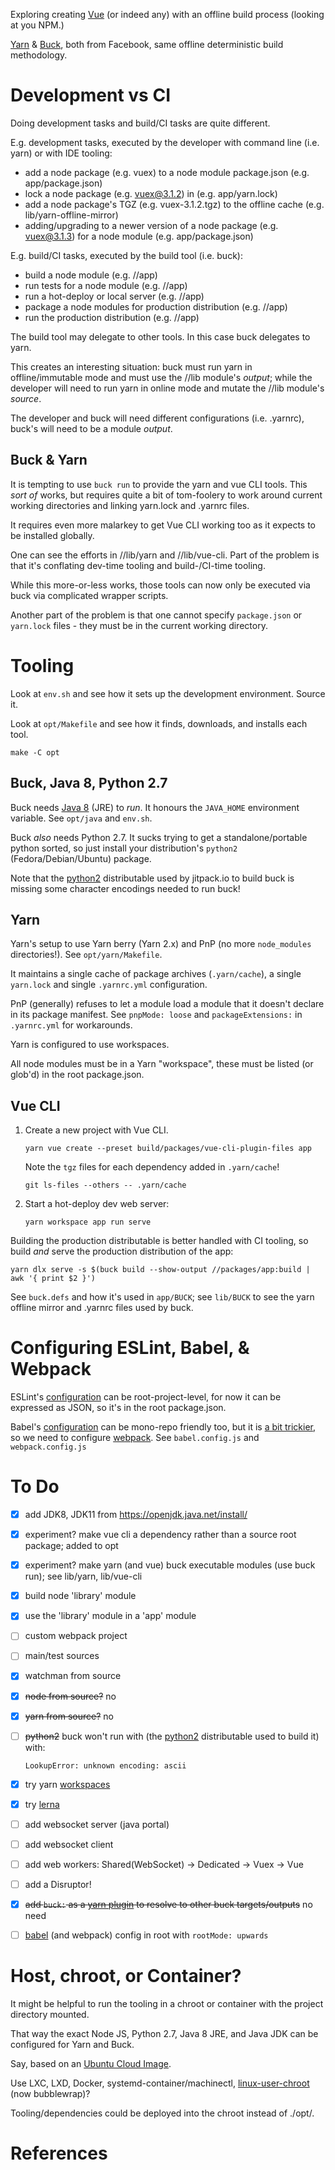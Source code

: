 
Exploring creating [Vue][6] (or indeed any) with an offline build process (looking at you NPM.) 

[Yarn][2] & [Buck][1], both from Facebook, same offline deterministic build methodology.

# Development vs CI

Doing development tasks and build/CI tasks are quite different.

E.g. development tasks, executed by the developer with command line (i.e. yarn) or with IDE tooling:
- add a node package (e.g. vuex) to a node module package.json (e.g. app/package.json)
- lock a node package (e.g. vuex@3.1.2) in (e.g. app/yarn.lock) 
- add a node package's TGZ (e.g. vuex-3.1.2.tgz) to the offline cache (e.g. lib/yarn-offline-mirror)
- adding/upgrading to a newer version of a node package (e.g. vuex@3.1.3) for a node module (e.g. app/package.json)

E.g. build/CI tasks, executed by the build tool (i.e. buck):
- build a node module (e.g. //app)
- run tests for a node module (e.g. //app)
- run a hot-deploy or local server (e.g. //app)
- package a node modules for production distribution (e.g. //app)
- run the production distribution (e.g. //app)

The build tool may delegate to other tools. In this case buck delegates to yarn.

This creates an interesting situation: buck must run yarn in offline/immutable mode and must use the //lib module's 
_output_; while the developer will need to run yarn in online mode and mutate the //lib module's _source_.

The developer and buck will need different configurations (i.e. .yarnrc), buck's will need to be a module _output_.

## Buck & Yarn

It is tempting to use `buck run` to provide the yarn and vue CLI tools. This _sort of_ works, but requires quite
a bit of tom-foolery to work around current working directories and linking yarn.lock and .yarnrc files.

It requires even more malarkey to get Vue CLI working too as it expects to be installed globally.  

One can see the efforts in //lib/yarn and //lib/vue-cli. Part of the problem is that it's conflating dev-time
tooling and build-/CI-time tooling. 

While this more-or-less works, those tools can now only be executed via buck via complicated wrapper scripts.

Another part of the problem is that one cannot specify `package.json` or `yarn.lock` files - they must be in the 
current working directory.

# Tooling

Look at `env.sh` and see how it sets up the development environment. Source it. 

Look at `opt/Makefile` and see how it finds, downloads, and installs each tool. 

    make -C opt

## Buck, Java 8, Python 2.7

Buck needs [Java 8][13] (JRE) to _run_. It honours the `JAVA_HOME` environment variable. See `opt/java` and `env.sh`.

Buck *also* needs Python 2.7. It sucks trying to get a standalone/portable python sorted, so just install your 
distribution's `python2` (Fedora/Debian/Ubuntu) package. 

Note that the [python2][14] distributable used by jitpack.io to build buck is missing some character encodings needed to 
run buck!

## Yarn

Yarn's setup to use Yarn berry (Yarn 2.x) and PnP (no more `node_modules` directories!). See `opt/yarn/Makefile`. 

It maintains a single cache of package archives (`.yarn/cache`), a single `yarn.lock` and single `.yarnrc.yml` 
configuration.

PnP (generally) refuses to let a module load a module that it doesn't declare in its package manifest.
See `pnpMode: loose` and `packageExtensions:` in `.yarnrc.yml` for workarounds.

Yarn is configured to use workspaces.

All node modules must be in a Yarn "workspace", these must be listed (or glob'd) in the root package.json.

## Vue CLI

1. Create a new project with Vue CLI.

       yarn vue create --preset build/packages/vue-cli-plugin-files app

   Note the `tgz` files for each dependency added in `.yarn/cache`!

       git ls-files --others -- .yarn/cache 
   
3. Start a hot-deploy dev web server:

       yarn workspace app run serve

Building the production distributable is better handled with CI tooling, so build *and* serve the production 
distribution of the app:

    yarn dlx serve -s $(buck build --show-output //packages/app:build | awk '{ print $2 }')

See `buck.defs` and how it's used in `app/BUCK`; see `lib/BUCK` to see the yarn offline mirror and .yarnrc files used 
by buck.  

# Configuring ESLint, Babel, & Webpack

ESLint's [configuration][10] can be root-project-level, for now it can be expressed as JSON, so it's in the 
root package.json.

Babel's [configuration][11] can be mono-repo friendly too, but it is [a bit trickier][15], so we need to configure 
[webpack][12]. See `babel.config.js` and `webpack.config.js`

# To Do

- [x] add JDK8, JDK11 from https://openjdk.java.net/install/ 
- [x] experiment? make vue cli a dependency rather than a source root package; added to opt
- [x] experiment? make yarn (and vue) buck executable modules (use buck run); see lib/yarn, lib/vue-cli
- [x] build node 'library' module
- [x] use the 'library' module in a 'app' module
- [ ] custom webpack project
- [ ] main/test sources
- [x] watchman from source
- [x] ~~node from source?~~ no
- [x] ~~yarn from source?~~ no
- [ ] ~~python2~~ buck won't run with (the [python2][14] distributable used to build it) with:
      
      LookupError: unknown encoding: ascii

- [x] try yarn [workspaces][17]
- [x] try [lerna][16]

- [ ] add websocket server (java portal)
- [ ] add websocket client
- [ ] add web workers: Shared(WebSocket) -> Dedicated -> Vuex -> Vue
- [ ] add a Disruptor!
- [x] ~~add `buck:` as a [yarn plugin][19] to resolve to other buck targets/outputs~~ no need
- [ ] [babel][20] (and webpack) config in root with `rootMode: upwards`

# Host, chroot, or Container?

It might be helpful to run the tooling in a chroot or container with the project directory mounted.

That way the exact Node JS, Python 2.7, Java 8 JRE, and Java JDK can be configured for Yarn and Buck.

Say, based on an [Ubuntu Cloud Image][4]. 

Use LXC, LXD, Docker, systemd-container/machinectl, [linux-user-chroot][7] (now bubblewrap)?

Tooling/dependencies could be deployed into the chroot instead of ./opt/.

# References

[1]: https://buck.build/
[2]: https://classic.yarnpkg.com/en/docs
[3]: https://classic.yarnpkg.com/blog/2016/11/24/offline-mirror/
[4]: http://cloud-images.ubuntu.com/minimal/releases/bionic/release/
[5]: https://cli.vuejs.org/
[6]: https://vuejs.org/
[7]: http://manpages.ubuntu.com/manpages/bionic/man8/linux-user-chroot.8.html
[8]: https://cli.vuejs.org/guide/plugins-and-presets.html#preset-plugin-versioning
[9]: https://cli.vuejs.org/guide/creating-a-project.html#pulling-2-x-templates-legacy
[10]: https://eslint.org/docs/user-guide/configuring#configuration-file-formats
[11]: https://babeljs.io/docs/en/config-files#monorepos
[12]: https://babeljs.io/docs/en/config-files#webpack
[13]: https://jdk.java.net/java-se-ri/8-MR3
[14]: https://jitpack.io/com/github/facebook/buck/v2019.10.17.01/build.log
[15]: https://medium.com/botify-labs/lessons-learned-in-2-years-with-a-javascript-react-monorepo-526e2154d5f1
[16]: https://lerna.js.org/
[17]: https://classic.yarnpkg.com/en/docs/workspaces
[18]: https://github.com/slanatech/vue-monorepo-boilerplate
[19]: https://yarnpkg.com/advanced/plugin-tutorial
[20]: https://github.com/babel/babel/pull/8660